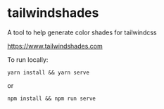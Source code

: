 # tailwindshades

A tool to help generate color shades for tailwindcss

https://www.tailwindshades.com

To run locally:

```
yarn install && yarn serve
```

or

```
npm install && npm run serve
```
